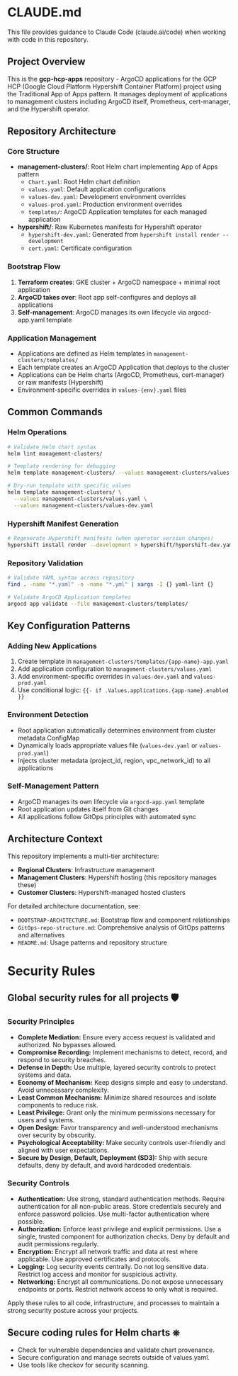 # CLAUDE.md

This file provides guidance to Claude Code (claude.ai/code) when working with code in this repository.

## Project Overview

This is the **gcp-hcp-apps** repository - ArgoCD applications for the GCP HCP (Google Cloud Platform Hypershift Container Platform) project using the Traditional App of Apps pattern. It manages deployment of applications to management clusters including ArgoCD itself, Prometheus, cert-manager, and the Hypershift operator.

## Repository Architecture

### Core Structure
- **management-clusters/**: Root Helm chart implementing App of Apps pattern
  - `Chart.yaml`: Root Helm chart definition
  - `values.yaml`: Default application configurations
  - `values-dev.yaml`: Development environment overrides
  - `values-prod.yaml`: Production environment overrides
  - `templates/`: ArgoCD Application templates for each managed application
- **hypershift/**: Raw Kubernetes manifests for Hypershift operator
  - `hypershift-dev.yaml`: Generated from `hypershift install render --development`
  - `cert.yaml`: Certificate configuration

### Bootstrap Flow
1. **Terraform creates**: GKE cluster + ArgoCD namespace + minimal root application
2. **ArgoCD takes over**: Root app self-configures and deploys all applications
3. **Self-management**: ArgoCD manages its own lifecycle via argocd-app.yaml template

### Application Management
- Applications are defined as Helm templates in `management-clusters/templates/`
- Each template creates an ArgoCD Application that deploys to the cluster
- Applications can be Helm charts (ArgoCD, Prometheus, cert-manager) or raw manifests (Hypershift)
- Environment-specific overrides in `values-{env}.yaml` files

## Common Commands

### Helm Operations
```bash
# Validate Helm chart syntax
helm lint management-clusters/

# Template rendering for debugging
helm template management-clusters/ --values management-clusters/values-dev.yaml

# Dry-run template with specific values
helm template management-clusters/ \
  --values management-clusters/values.yaml \
  --values management-clusters/values-dev.yaml
```

### Hypershift Manifest Generation
```bash
# Regenerate Hypershift manifests (when operator version changes)
hypershift install render --development > hypershift/hypershift-dev.yaml
```

### Repository Validation
```bash
# Validate YAML syntax across repository
find . -name "*.yaml" -o -name "*.yml" | xargs -I {} yaml-lint {}

# Validate ArgoCD Application templates
argocd app validate --file management-clusters/templates/
```

## Key Configuration Patterns

### Adding New Applications
1. Create template in `management-clusters/templates/{app-name}-app.yaml`
2. Add application configuration to `management-clusters/values.yaml`
3. Add environment-specific overrides in `values-dev.yaml` and `values-prod.yaml`
4. Use conditional logic: `{{- if .Values.applications.{app-name}.enabled }}`

### Environment Detection
- Root application automatically determines environment from cluster metadata ConfigMap
- Dynamically loads appropriate values file (`values-dev.yaml` or `values-prod.yaml`)
- Injects cluster metadata (project_id, region, vpc_network_id) to all applications

### Self-Management Pattern
- ArgoCD manages its own lifecycle via `argocd-app.yaml` template
- Root application updates itself from Git changes
- All applications follow GitOps principles with automated sync

## Architecture Context

This repository implements a multi-tier architecture:
- **Regional Clusters**: Infrastructure management
- **Management Clusters**: Hypershift hosting (this repository manages these)
- **Customer Clusters**: Hypershift-managed hosted clusters

For detailed architecture documentation, see:
- `BOOTSTRAP-ARCHITECTURE.md`: Bootstrap flow and component relationships
- `GitOps-repo-structure.md`: Comprehensive analysis of GitOps patterns and alternatives
- `README.md`: Usage patterns and repository structure

# Security Rules

## Global security rules for all projects 🛡️

### Security Principles

- **Complete Mediation:** Ensure every access request is validated and authorized. No bypasses allowed.
- **Compromise Recording:** Implement mechanisms to detect, record, and respond to security breaches.
- **Defense in Depth:** Use multiple, layered security controls to protect systems and data.
- **Economy of Mechanism:** Keep designs simple and easy to understand. Avoid unnecessary complexity.
- **Least Common Mechanism:** Minimize shared resources and isolate components to reduce risk.
- **Least Privilege:** Grant only the minimum permissions necessary for users and systems.
- **Open Design:** Favor transparency and well-understood mechanisms over security by obscurity.
- **Psychological Acceptability:** Make security controls user-friendly and aligned with user expectations.
- **Secure by Design, Default, Deployment (SD3):** Ship with secure defaults, deny by default, and avoid hardcoded credentials.

### Security Controls

- **Authentication:** Use strong, standard authentication methods. Require authentication for all non-public areas. Store credentials securely and enforce password policies. Use multi-factor authentication where possible.
- **Authorization:** Enforce least privilege and explicit permissions. Use a single, trusted component for authorization checks. Deny by default and audit permissions regularly.
- **Encryption:** Encrypt all network traffic and data at rest where applicable. Use approved certificates and protocols.
- **Logging:** Log security events centrally. Do not log sensitive data. Restrict log access and monitor for suspicious activity.
- **Networking:** Encrypt all communications. Do not expose unnecessary endpoints or ports. Restrict network access to only what is required.

Apply these rules to all code, infrastructure, and processes to maintain a strong security posture across your projects.

## Secure coding rules for Helm charts ⎈

- Check for vulnerable dependencies and validate chart provenance.
- Secure configuration and manage secrets outside of values.yaml.
- Use tools like checkov for security scanning.
